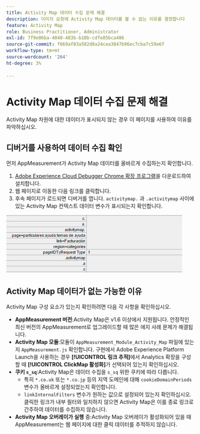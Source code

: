 ```yaml
---
title: Activity Map 데이터 수집 문제 해결
description: 이미지 요청에 Activity Map 데이터를 볼 수 없는 이유를 결정합니다
feature: Activity Map
role: Business Practitioner, Administrator
exl-id: 7f9e06ba-4040-483b-b18b-cdfe85bca486
source-git-commit: f669af03a502d8a24cea3047b96ec7cba7c59e6f
workflow-type: tm+mt
source-wordcount: '264'
ht-degree: 3%

---
```


# Activity Map 데이터 수집 문제 해결

Activity Map 차원에 대한 데이터가 표시되지 않는 경우 이 페이지를 사용하여 이유를 파악하십시오.

## 디버거를 사용하여 데이터 수집 확인

먼저 AppMeasurement가 Activity Map 데이터를 올바르게 수집하는지 확인합니다.

1. [Adobe Experience Cloud Debugger Chrome 확장 프로그램](https://experienceleague.adobe.com/docs/debugger/using/experience-cloud-debugger.html)을 다운로드하여 설치합니다.
2. 웹 페이지로 이동한 다음 링크를 클릭합니다.
3. 후속 페이지가 로드되면 디버거를 엽니다. `activitymap.` 과 `.activitymap` 사이에 있는 Activity Map 컨텍스트 데이터 변수가 표시되는지 확인합니다.

![디버거 데이터](assets/debugger.png)

## Activity Map 데이터가 없는 가능한 이유

Activity Map 구성 요소가 있는지 확인하려면 다음 각 사항을 확인하십시오.

* **AppMeasurement 버전**:Activity Map은 v1.6 이상에서 지원됩니다. 안정적인 최신 버전의 AppMeasurement로 업그레이드할 때 많은 에지 사례 문제가 해결됩니다.
* **Activity Map 모듈**:모듈이  `AppMeasurement_Module_Activity_Map` 파일에 있는지  `AppMeasurement.js` 확인합니다. 구현에서 Adobe Experience Platform Launch을 사용하는 경우 **[!UICONTROL 링크 추적]**&#x200B;에서 Analytics 확장을 구성할 때 **[!UICONTROL ClickMap 활성화]**&#x200B;가 선택되어 있는지 확인하십시오.
* **쿠키  `s_sq`**:Activity Map은 데이터 수집을  `s_sq` 위한 쿠키에 따라 다릅니다.
   * 특히 `*.co.uk` 또는 `*.co.jp` 등의 지역 도메인에 대해 `cookieDomainPeriods` 변수가 올바르게 설정되었는지 확인합니다.
   * `linkInternalFilters` 변수가 원하는 값으로 설정되어 있는지 확인하십시오. 클릭한 링크가 내부 필터와 일치하지 않으면 Activity Map은 이를 종료 링크로 간주하여 데이터를 수집하지 않습니다.
* **Activity Map 오버레이가 실행** 중:Activity Map 오버레이가 활성화되어 있을 때 AppMeasurement는 웹 페이지에 대한 클릭 데이터를 추적하지 않습니다.
